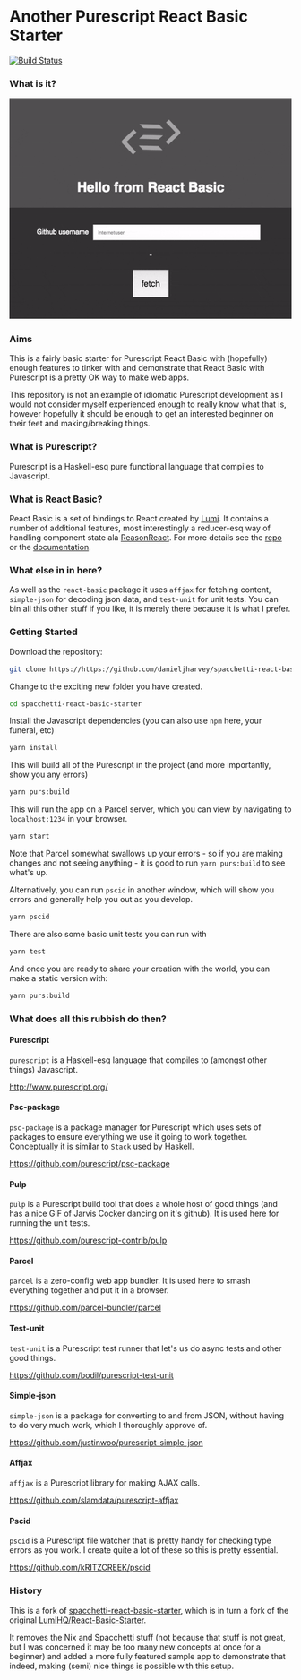 # Another Purescript React Basic Starter

[![Build Status](https://travis-ci.org/danieljharvey/another-react-basic-starter.svg?branch=master)](https://travis-ci.org/danieljharvey/another-react-basic-starter)

### What is it?

![Demonstration of app](./static/demo.gif)

### Aims

This is a fairly basic starter for Purescript React Basic with (hopefully) enough features to tinker with and demonstrate that React Basic with Purescript is a pretty OK way to make web apps.

This repository is not an example of idiomatic Purescript development as I would not consider myself experienced enough to really know what that is, however hopefully it should be enough to get an interested beginner on their feet and making/breaking things.

### What is Purescript?

Purescript is a Haskell-esq pure functional language that compiles to Javascript.

### What is React Basic?

React Basic is a set of bindings to React created by [Lumi](https://github.com/lumihq). It contains a number of additional features, most interestingly a reducer-esq way of handling component state ala [ReasonReact](https://reasonml.github.io/reason-react/). For more details see the [repo](https://github.com/lumihq/purescript-react-basic) or the [documentation](https://pursuit.purescript.org/packages/purescript-react-basic/6.2.0/docs/React.Basic).

### What else in in here?

As well as the `react-basic` package it uses `affjax` for fetching content, `simple-json` for decoding json data, and `test-unit` for unit tests. You can bin all this other stuff if you like, it is merely there because it is what I prefer.

### Getting Started

Download the repository:

```bash
git clone https://https://github.com/danieljharvey/spacchetti-react-basic-starter
```

Change to the exciting new folder you have created.

```bash
cd spacchetti-react-basic-starter
```

Install the Javascript dependencies (you can also use `npm` here, your funeral, etc)

```bash
yarn install
```

This will build all of the Purescript in the project (and more importantly, show you any errors)

```bash
yarn purs:build
```

This will run the app on a Parcel server, which you can view by navigating to `localhost:1234` in your browser.

```bash
yarn start
```

Note that Parcel somewhat swallows up your errors - so if you are making changes and not seeing anything - it is good to run `yarn purs:build` to see what's up.

Alternatively, you can run `pscid` in another window, which will show you errors and generally help you out as you develop.

```bash
yarn pscid
```

There are also some basic unit tests you can run with

```bash
yarn test
```

And once you are ready to share your creation with the world, you can make a static version with:

```bash
yarn purs:build
```

### What does all this rubbish do then?

#### Purescript

`purescript` is a Haskell-esq language that compiles to (amongst other things) Javascript.

<http://www.purescript.org/>

#### Psc-package

`psc-package` is a package manager for Purescript which uses sets of packages to ensure everything we use it going to work together. Conceptually it is similar to `Stack` used by Haskell.

<https://github.com/purescript/psc-package>

#### Pulp

`pulp` is a Purescript build tool that does a whole host of good things (and has a nice GIF of Jarvis Cocker dancing on it's github). It is used here for running the unit tests.

<https://github.com/purescript-contrib/pulp>

#### Parcel

`parcel` is a zero-config web app bundler. It is used here to smash everything together and put it in a browser.

<https://github.com/parcel-bundler/parcel>

#### Test-unit

`test-unit` is a Purescript test runner that let's us do async tests and other good things.

<https://github.com/bodil/purescript-test-unit>

#### Simple-json

`simple-json` is a package for converting to and from JSON, without having to do very much work, which I thoroughly approve of.

<https://github.com/justinwoo/purescript-simple-json>

#### Affjax

`affjax` is a Purescript library for making AJAX calls.

<https://github.com/slamdata/purescript-affjax>

#### Pscid

`pscid` is a Purescript file watcher that is pretty handy for checking type errors as you work. I create quite a lot of these so this is pretty essential.

<https://github.com/kRITZCREEK/pscid>

### History

This is a fork of [spacchetti-react-basic-starter](https://github.com/justinwoo/spacchetti-react-basic-starter), which is in turn a fork of the original [LumiHQ/React-Basic-Starter](https://github.com/lumihq/react-basic-starter).

It removes the Nix and Spacchetti stuff (not because that stuff is not great, but I was concerned it may be too many new concepts at once for a beginner) and added a more fully featured sample app to demonstrate that indeed, making (semi) nice things is possible with this setup.
